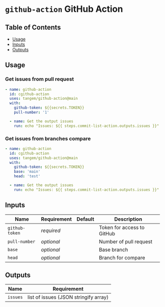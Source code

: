 # `github-action` GitHub Action

## Table of Contents

* [Usage](#usage)
* [Inputs](#inputs)
* [Outputs](#outputs)

## Usage

### Get issues from pull request
```yaml 
- name: github-action
  id: cgithub-action
  uses: tangem/github-action@main
  with:
    github-token: ${{secrets.TOKEN}}
    pull-number: '1'

  - name: Get the output issues
    run: echo "Issues: ${{ steps.commit-list-action.outputs.issues }}"      
```

### Get issues from branches compare
```yaml 
- name: github-action
  id: cgithub-action
  uses: tangem/github-action@main
  with:
    github-token: ${{secrets.TOKEN}}
    base: 'main'
    head: 'test'

  - name: Get the output issues
    run: echo "Issues: ${{ steps.commit-list-action.outputs.issues }}"      
```


## Inputs
| Name           | Requirement | Default | Description                      |
|----------------|-------------|---------|----------------------------------|
| `github-token` | _required_  |         | Token for access to GitHub       |
| `pull-number`  | _optional_  |         | Number of pull request           |
| `base`         | _optional_  |         | Base branch                      |
| `head`         | _optional_  |         | Branch for compare               |


## Outputs
| Name           | Requirement                           | 
|----------------|---------------------------------------|
| `issues`       | list of issues (JSON stringify array) |  
